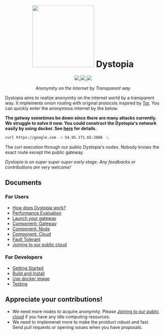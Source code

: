 <h1 align="center">
  <img src="https://user-images.githubusercontent.com/3483230/56796643-f002da00-684d-11e9-824f-41d0420c8d49.png" width="200px"/> Dystopia
</h1>

<p align="center">
  <a href="https://circleci.com/gh/tbrand/dystopia/tree/master" target="_blank">
    <img src="https://circleci.com/gh/tbrand/dystopia/tree/master.svg?style=svg" />
  </a>

  <a href="https://hub.docker.com/r/tbrand/dystopia" target="_blank">
    <img src="https://img.shields.io/docker/cloud/build/tbrand/dystopia.svg"/>
  </a>

  <a href="https://github.com/tbrand/dystopia/blob/master/LICENSE" target="_blank">
    <img src="https://img.shields.io/github/license/tbrand/dystopia.svg"/>
  </a>
</p>

<p align="center">
  <i>Anonymity on the Internet by Transparent way</i>
</p>

Dystopia aims to realize anonymity on the internet world by a transparent way.
It implements onion routing with original protocols inspired by [Tor](https://www.torproject.org/).
You can quickly enter the anonymous internet by the below.

**The gatway sometimes be down since there are many attacks currently. We struggle to solve it now. You could construct the Dystopia's network easily by using docker. See [here](https://github.com/tbrand/dystopia/wiki/Getting-Started) for details.**

```bash
curl https://google.com -x 54.95.171.65:2888 -L
```

The curl execution through our public Dystopia's nodes. Nobody knows the exact route except the public gateway.

<i>Dystopia is on super super super early stage. Any feedbacks or contributions are very welcome!</i>

## Documents

### For Users
- [How does Dystopia work?](https://github.com/tbrand/dystopia/wiki/How-does-Dystopia-work%3F)
- [Performance Evaluation](https://github.com/tbrand/dystopia/wiki/Performance-Evaluation)
- [Launch your gateway](https://github.com/tbrand/dystopia/wiki/Launch-your-gateway)
- [Component: Gateway](https://github.com/tbrand/dystopia/wiki/Component:-Gateway)
- [Component: Node](https://github.com/tbrand/dystopia/wiki/Component:-Node)
- [Component: Cloud](https://github.com/tbrand/dystopia/wiki/Component:-Cloud)
- [Fault Tolerant](https://github.com/tbrand/dystopia/wiki/Fault-Tolerant)
- [Joining to our public cloud](https://github.com/tbrand/dystopia/wiki/Joining-to-our-public-cloud)

### For Developers
- [Getting Started](https://github.com/tbrand/dystopia/wiki/Getting-Started)
- [Build and Install](https://github.com/tbrand/dystopia/wiki/Build-and-Install)
- [Use docker image](https://github.com/tbrand/dystopia/wiki/Use-docker-image)
- [Testing](https://github.com/tbrand/dystopia/wiki/Testing)

## Appreciate your contributions!
- We need more nodes to acquire anonymity. Please [Joining to our public cloud](https://github.com/tbrand/dystopia/wiki/Joining-to-our-public-cloud) if you have any idle computing resources.
- We need to implemenet more to make the protduct robust and fast. Send pull requests or opening issues when you have proposals.
